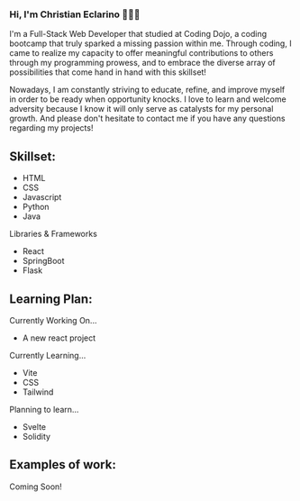 ### Hi, I'm Christian Eclarino 👋👨‍💻

I'm a Full-Stack Web Developer that studied at Coding Dojo, a coding bootcamp that truly sparked a missing passion within me. Through coding, I came to realize my capacity to offer meaningful contributions to others through my programming prowess, and to embrace the diverse array of possibilities that come hand in hand with this skillset!

Nowadays, I am constantly striving to educate, refine, and improve myself in order to be ready when opportunity knocks. I love to learn and welcome adversity because I know it will only serve as catalysts for my personal growth. And please don't hesitate to contact me if you have any questions regarding my projects!

## Skillset:
* HTML
* CSS
* Javascript
* Python
* Java
  
Libraries & Frameworks
* React
* SpringBoot
* Flask

## Learning Plan:

Currently Working On... 
* A new react project

Currently Learning...
* Vite
* CSS
* Tailwind

Planning to learn...
* Svelte
* Solidity


## Examples of work:

Coming Soon!

<!--
**ChrisCarino1/ChrisCarino1** is a ✨ _special_ ✨ repository because its `README.md` (this file) appears on your GitHub profile.

Here are some ideas to get you started:

- 🔭 I’m currently working on ...
- 🌱 I’m currently learning ...
- 👯 I’m looking to collaborate on ...
- 🤔 I’m looking for help with ...
- 💬 Ask me about ...
- 📫 How to reach me: ...
- 😄 Pronouns: ...
- ⚡ Fun fact: ...
-->
